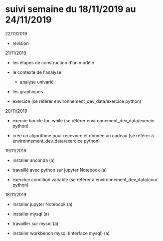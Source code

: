 # suivi semaine du 18/11/2019 au 24/11/2019

22/11/2019
 
- revision

21/11/2019

- les étapes de construction d'un modéle 

- le contexte de l'analyse

	- analyse univarié

- les graphiques

- exercice (se référer environnement_dev_data/exercice python)


20/11/2019

- exercie boucle for, while (se référer environnement_dev_data/exercie python)

- crée un algorithme pour recevoire et donnée un cadeau (se référer à environnement_dev_data/exercice python)


19/11/2019

- installer anconda (a)

- travaillé avec python sur jupyter Notebook (a)

- exercice condition variable (se référer à environnement_dev_data/cour python)

18/11/2019

- installer jupyter Notebook (a)

- installer mysql (a)

- travailler sur mysql (a)

- installer workbench mysql (interface mysql) (a)
